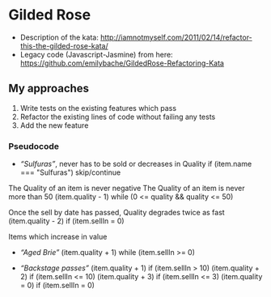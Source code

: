 # Gilded Rose

* Description of the kata: http://iamnotmyself.com/2011/02/14/refactor-this-the-gilded-rose-kata/
* Legacy code (Javascript-Jasmine) from here: https://github.com/emilybache/GildedRose-Refactoring-Kata

## My approaches
1. Write tests on the existing features which pass
2. Refactor the existing lines of code without failing any tests
3. Add the new feature

### Pseudocode
* *“Sulfuras”*, never has to be sold or decreases in Quality
if (item.name === "Sulfuras") skip/continue

The Quality of an item is never negative
The Quality of an item is never more than 50
(item.quality - 1) while (0 <= quality && quality <= 50)

Once the sell by date has passed, Quality degrades twice as fast
(item.quality - 2) if (item.sellIn = 0)

Items which increase in value
* *“Aged Brie”* 
(item.quality + 1) while (item.sellIn >= 0)

* *“Backstage passes”*
(item.quality + 1) if (item.sellIn > 10)
(item.quality + 2) if (item.sellIn <= 10)
(item.quality + 3) if (item.sellIn <= 3)
(item.quality = 0) if (item.sellIn = 0)
